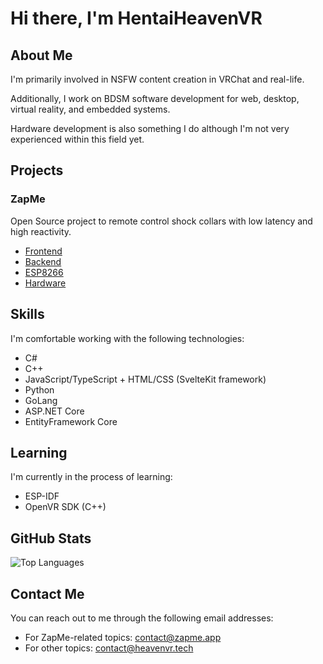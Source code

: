 # Hi there, I'm HentaiHeavenVR

## About Me

I'm primarily involved in NSFW content creation in VRChat and real-life.

Additionally, I work on BDSM software development for web, desktop, virtual reality, and embedded systems.

Hardware development is also something I do although I'm not very experienced within this field yet.

## Projects

### ZapMe

Open Source project to remote control shock collars with low latency and high reactivity.

- [Frontend](https://github.com/hhvrc/ZapMe-Frontend)
- [Backend](https://github.com/hhvrc/ZapMe-Backend)
- [ESP8266](https://github.com/hhvrc/ZapMe-ESP8266)
- [Hardware](https://github.com/hhvrc/ZapMe-Hardware)

## Skills

I'm comfortable working with the following technologies:

- C#
- C++
- JavaScript/TypeScript + HTML/CSS (SvelteKit framework)
- Python
- GoLang
- ASP.NET Core
- EntityFramework Core

## Learning

I'm currently in the process of learning:

- ESP-IDF
- OpenVR SDK (C++)

## GitHub Stats

![Top Languages](https://github-readme-stats.vercel.app/api/top-langs/?username=hhvrc&theme=tokyonight&layout=compact&hide=ShaderLab,HLSL)

## Contact Me

You can reach out to me through the following email addresses:

- For ZapMe-related topics: [contact@zapme.app](mailto:contact@zapme.app)
- For other topics: [contact@heavenvr.tech](mailto:contact@heavenvr.tech)

